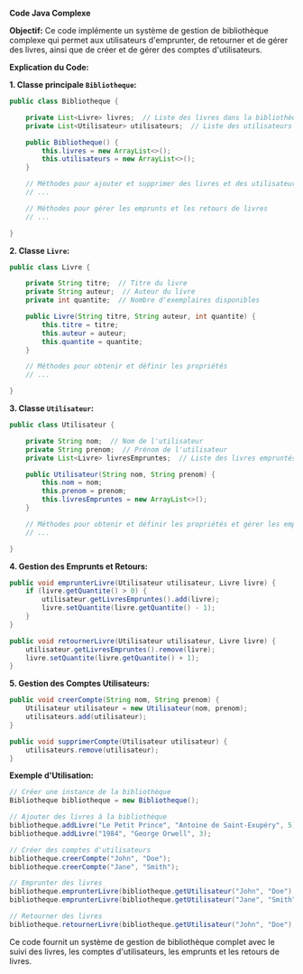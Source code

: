 **Code Java Complexe**

**Objectif:** Ce code implémente un système de gestion de bibliothèque complexe qui permet aux utilisateurs d'emprunter, de retourner et de gérer des livres, ainsi que de créer et de gérer des comptes d'utilisateurs.

**Explication du Code:**

**1. Classe principale `Bibliotheque`:**
```java
public class Bibliotheque {

    private List<Livre> livres;  // Liste des livres dans la bibliothèque
    private List<Utilisateur> utilisateurs;  // Liste des utilisateurs de la bibliothèque

    public Bibliotheque() {
        this.livres = new ArrayList<>();
        this.utilisateurs = new ArrayList<>();
    }

    // Méthodes pour ajouter et supprimer des livres et des utilisateurs
    // ...

    // Méthodes pour gérer les emprunts et les retours de livres
    // ...

}
```

**2. Classe `Livre`:**
```java
public class Livre {

    private String titre;  // Titre du livre
    private String auteur;  // Auteur du livre
    private int quantite;  // Nombre d'exemplaires disponibles

    public Livre(String titre, String auteur, int quantite) {
        this.titre = titre;
        this.auteur = auteur;
        this.quantite = quantite;
    }

    // Méthodes pour obtenir et définir les propriétés
    // ...

}
```

**3. Classe `Utilisateur`:**
```java
public class Utilisateur {

    private String nom;  // Nom de l'utilisateur
    private String prenom;  // Prénom de l'utilisateur
    private List<Livre> livresEmpruntes;  // Liste des livres empruntés par l'utilisateur

    public Utilisateur(String nom, String prenom) {
        this.nom = nom;
        this.prenom = prenom;
        this.livresEmpruntes = new ArrayList<>();
    }

    // Méthodes pour obtenir et définir les propriétés et gérer les emprunts
    // ...

}
```

**4. Gestion des Emprunts et Retours:**
```java
public void emprunterLivre(Utilisateur utilisateur, Livre livre) {
    if (livre.getQuantite() > 0) {
        utilisateur.getLivresEmpruntes().add(livre);
        livre.setQuantite(livre.getQuantite() - 1);
    }
}

public void retournerLivre(Utilisateur utilisateur, Livre livre) {
    utilisateur.getLivresEmpruntes().remove(livre);
    livre.setQuantite(livre.getQuantite() + 1);
}
```

**5. Gestion des Comptes Utilisateurs:**
```java
public void creerCompte(String nom, String prenom) {
    Utilisateur utilisateur = new Utilisateur(nom, prenom);
    utilisateurs.add(utilisateur);
}

public void supprimerCompte(Utilisateur utilisateur) {
    utilisateurs.remove(utilisateur);
}
```

**Exemple d'Utilisation:**
```java
// Créer une instance de la bibliothèque
Bibliotheque bibliotheque = new Bibliotheque();

// Ajouter des livres à la bibliothèque
bibliotheque.addLivre("Le Petit Prince", "Antoine de Saint-Exupéry", 5);
bibliotheque.addLivre("1984", "George Orwell", 3);

// Créer des comptes d'utilisateurs
bibliotheque.creerCompte("John", "Doe");
bibliotheque.creerCompte("Jane", "Smith");

// Emprunter des livres
bibliotheque.emprunterLivre(bibliotheque.getUtilisateur("John", "Doe"), bibliotheque.getLivre("Le Petit Prince"));
bibliotheque.emprunterLivre(bibliotheque.getUtilisateur("Jane", "Smith"), bibliotheque.getLivre("1984"));

// Retourner des livres
bibliotheque.retournerLivre(bibliotheque.getUtilisateur("John", "Doe"), bibliotheque.getLivre("Le Petit Prince"));
```

Ce code fournit un système de gestion de bibliothèque complet avec le suivi des livres, les comptes d'utilisateurs, les emprunts et les retours de livres.